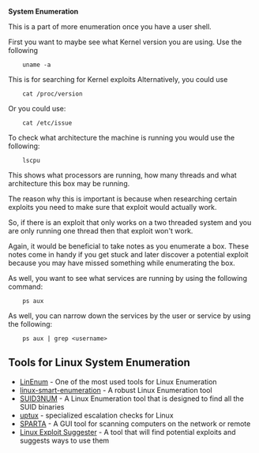 <strong>System Enumeration</strong>

This is a part of more enumeration once you have a user shell.

First you want to maybe see what Kernel version you are using.
Use the following
```
    uname -a
```

This is for searching for Kernel exploits
Alternatively, you could use
```
    cat /proc/version
```
Or you could use:
```
    cat /etc/issue
```

To check what architecture the machine is running you would use the following:
```
    lscpu
```
This shows what processors are running, how many threads and what architecture this box may be running.

The reason why this is important is because when researching certain exploits you need to make sure that exploit would actually work.

So, if there is an exploit that only works on a two threaded system and you are only running one thread then that exploit won't work.

Again, it would be beneficial to take notes as you enumerate a box. These notes come in handy if you get stuck and later discover a potential exploit because you may have missed something while enumerating the box.

As well, you want to see what services are running by using the following command:
```
    ps aux
```
As well, you can narrow down the services by the user or service by using the following:
```
    ps aux | grep <username>

```

## Tools for Linux System Enumeration
* [LinEnum](https://github.com/rebootuser/LinEnum) - One of the most used tools for Linux Enumeration 
* [linux-smart-enumeration](https://github.com/diego-treitos/linux-smart-enumeration) - A robust Linux Enumeration tool
* [SUID3NUM](https://github.com/Anon-Exploiter/SUID3NUM) - A Linux Enumeration tool that is designed to find all the SUID binaries
* [uptux](https://github.com/initstring/uptux) - specialized escalation checks for Linux
* [SPARTA](https://github.com/SECFORCE/sparta) - A GUI tool for scanning computers on the network or remote
* [Linux Exploit Suggester](https://github.com/The-Z-Labs/linux-exploit-suggester) - A tool that will find potential exploits and suggests ways to use them

 